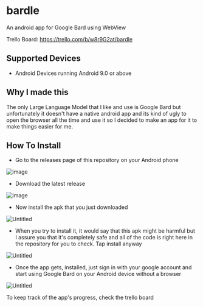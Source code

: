 # bardle
An android app for Google Bard using WebView

Trello Board: https://trello.com/b/w8r9G2at/bardle

## Supported Devices
- Android Devices running Android 9.0 or above

## Why I made this
The only Large Language Model that I like and use is Google Bard but unfortunately it doesn't have a native android app and its kind of ugly to open the browser all the time and use it so I decided to make an app for it to make things easier for me. 

## How To Install
- Go to the releases page of this repository on your Android phone

![image](https://github.com/SpaciousCoder78/bardle/assets/88923986/63135018-5109-4144-803c-376a8504baff)

- Download the latest release

![image](https://github.com/SpaciousCoder78/bardle/assets/88923986/8e56ac39-66fc-4062-a089-67d7e4f10ce3)

- Now install the apk that you just downloaded

![Untitled](https://github.com/SpaciousCoder78/bardle/assets/88923986/f8f70cbf-e80a-4039-aa8c-6f03541e67fd)

- When you try to install it, it would say that this apk might be harmful but I assure you that it's completely safe and all of the code is right here in the repository for you to check. Tap install anyway

![Untitled](https://github.com/SpaciousCoder78/bardle/assets/88923986/286404ad-b9da-4f04-973b-31f57c323b62)

- Once the app gets, installed, just sign in with your google account and start using Google Bard on your Android device without a browser

![Untitled](https://github.com/SpaciousCoder78/bardle/assets/88923986/5ba1843b-f233-4f30-b881-1e5c77861731)

To keep track of the app's progress, check the trello board
